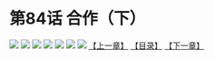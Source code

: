 # 第84话 合作（下）
![](https://mhpic.xiaomingtaiji.net/comic/D/斗破苍穹拆分版/84话/1.jpg-zymk.middle.webp)
![](https://mhpic.xiaomingtaiji.net/comic/D/斗破苍穹拆分版/84话/2.jpg-zymk.middle.webp)
![](https://mhpic.xiaomingtaiji.net/comic/D/斗破苍穹拆分版/84话/3.jpg-zymk.middle.webp)
![](https://mhpic.xiaomingtaiji.net/comic/D/斗破苍穹拆分版/84话/4.jpg-zymk.middle.webp)
![](https://mhpic.xiaomingtaiji.net/comic/D/斗破苍穹拆分版/84话/5.jpg-zymk.middle.webp)
![](https://mhpic.xiaomingtaiji.net/comic/D/斗破苍穹拆分版/84话/6.jpg-zymk.middle.webp)
![](https://mhpic.xiaomingtaiji.net/comic/D/斗破苍穹拆分版/84话/7.jpg-zymk.middle.webp)
[【上一章】](./83.md)
[【目录】](./READMD.md)
[【下一章】](./85.md)
